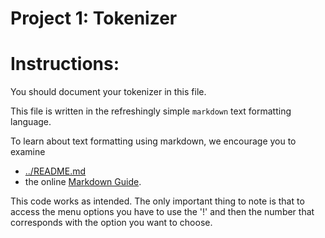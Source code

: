 Project 1: Tokenizer
====================
# Instructions:

You should document your tokenizer in this file.

This file is written in the refreshingly simple `markdown` text
formatting language.

To learn about text formatting using markdown, we encourage you to examine 
 - [../README.md](../README.md)
 - the online [Markdown Guide](https://www.markdownguide.org/).


This code works as intended. The only important thing to note is that to access the menu options you have to 
use the '!' and then the number that corresponds with the option you want to choose.
